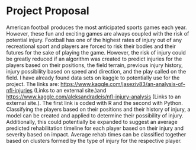 # Project Proposal
American football produces the most anticipated sports games each year. However, these fun and exciting games are always coupled with the risk of potential injury. Football has one of the highest rates of injury out of any recreational sport and players are forced to risk their bodies and their futures for the sake of playing the game. However, the risk of injury could be greatly reduced if an algorithm was created to predict injuries for the players based on their positions, the field terrain, previous injury history, injury possibility based on speed and direction, and the play called on the field. I have already found data sets on kaggle to potentially use for the project. The links are: https://www.kaggle.com/jaseziv83/an-analysis-of-nfl-injuries  (Links to an external site.)and https://www.kaggle.com/aleksandradeis/nfl-injury-analysis (Links to an external site.). The first link is coded with R and the second with Python. Classifying the players based on their positions and their history of injury, a model can be created and applied to determine their possibility of injury. Additionally, this could potentially be expanded to suggest an average predicted rehabilitation timeline for each player based on their injury and severity based on impact. Average rehab times can be classified together based on clusters formed by the type of injury for the respective player.
